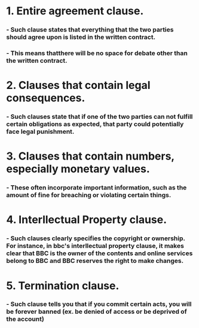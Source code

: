  # 1. Entire agreement clause. 
### - Such clause states that everything that the two parties should agree upon is listed in the written contract. 
### - This means thatthere will be no space for debate other than the written contract.

# 2. Clauses that contain legal consequences. 
### - Such clauses state that if one of the two parties can not fulfill certain obligations as expected, that party could potentially face legal punishment. 

# 3. Clauses that contain numbers, especially monetary values. 
### - These often incorporate important information, such as the amount of fine for breaching or violating certain things.

# 4. Interllectual Property clause. 
### - Such clauses clearly specifies the copyright or ownership. For instance, in bbc's interllectual property clause, it makes clear that BBC is the owner of the contents and online services belong to BBC and BBC reserves the right to make changes.

# 5. Termination clause.
### - Such clause tells you that if you commit certain acts, you will be forever banned (ex. be denied of access or be deprived of the account)